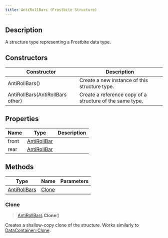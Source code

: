 ```yaml
---
title: AntiRollBars (Frostbite Structure)
---
```

## Description

A structure type representing a Frostbite data type.

## Constructors

| Constructor                      | Description                                              |
| -------------------------------- | -------------------------------------------------------- |
| AntiRollBars()                   | Create a new instance of this structure type.            |
| AntiRollBars(AntiRollBars other) | Create a reference copy of a structure of the same type. |

## Properties

| Name  | Type                       | Description |
| ----- | -------------------------- | ----------- |
| front | [AntiRollBar](AntiRollBar) |             |
| rear  | [AntiRollBar](AntiRollBar) |             |

## Methods

| Type                         | Name            | Parameters |
| ---------------------------- | --------------- | ---------- |
| [AntiRollBars](AntiRollBars) | [Clone](#clone) |            |

### Clone

> [AntiRollBars](AntiRollBars) **Clone**()

Creates a shallow-copy clone of the structure. Works similarly to [DataContainer::Clone](/vext/ref/cls/shr/datacontainer#clone).
